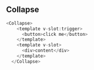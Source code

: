 ## Collapse
```javascript
<Collapse>
    <template v-slot:trigger>
      <button>click me</button>
    </template>
    <template v-slot>
      <div>content</div>
    </template>
  </Collapse>
```
